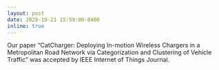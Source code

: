 ```yaml
---
layout: post
date: 2020-10-21 15:59:00-0400
inline: true
---
```


Our paper “CatCharger: Deploying In-motion Wireless Chargers in a Metropolitan Road Network via Categorization and Clustering of Vehicle Traffic” was accepted by IEEE Internet of Things Journal.
